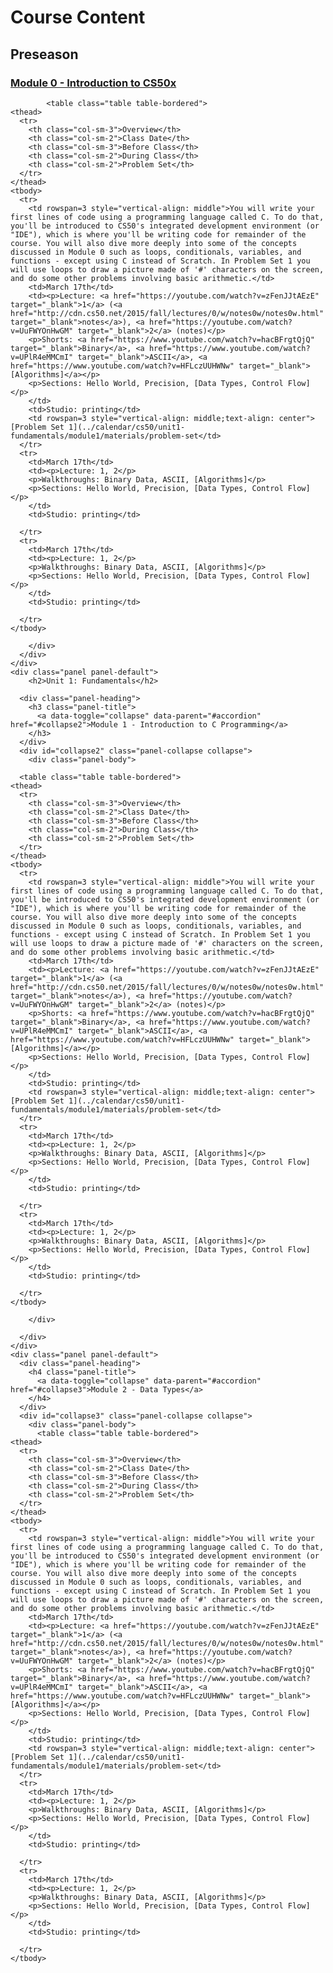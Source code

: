 ﻿# Course Content

  
  <div class="panel-group" id="accordion">
    <div class="panel panel-default">
    <h2>Preseason</h2>
      <div class="panel-heading">
        <h3 class="panel-title">
          <a data-toggle="collapse" data-parent="#accordion" href="#collapse1">Module 0 - Introduction to CS50x</a>
        </h3>
      </div>
      <div id="collapse1" class="panel-collapse collapse in">
        <div class="panel-body">
        
            <table class="table table-bordered">
    <thead>
      <tr>
        <th class="col-sm-3">Overview</th>
        <th class="col-sm-2">Class Date</th>
        <th class="col-sm-3">Before Class</th>
        <th class="col-sm-2">During Class</th>
        <th class="col-sm-2">Problem Set</th>
      </tr>
    </thead>
    <tbody>
      <tr>
        <td rowspan=3 style="vertical-align: middle">You will write your first lines of code using a programming language called C. To do that, you'll be introduced to CS50's integrated development environment (or "IDE"), which is where you'll be writing code for remainder of the course. You will also dive more deeply into some of the concepts discussed in Module 0 such as loops, conditionals, variables, and functions - except using C instead of Scratch. In Problem Set 1 you will use loops to draw a picture made of '#' characters on the screen, and do some other problems involving basic arithmetic.</td>
        <td>March 17th</td>
        <td><p>Lecture: <a href="https://youtube.com/watch?v=zFenJJtAEzE" target="_blank">1</a> (<a href="http://cdn.cs50.net/2015/fall/lectures/0/w/notes0w/notes0w.html" target="_blank">notes</a>), <a href="https://youtube.com/watch?v=UuFWYOnHwGM" target="_blank">2</a> (notes)</p>
        <p>Shorts: <a href="https://www.youtube.com/watch?v=hacBFrgtQjQ" target="_blank">Binary</a>, <a href="https://www.youtube.com/watch?v=UPlR4eMMCmI" target="_blank">ASCII</a>, <a href="https://www.youtube.com/watch?v=HFLczUUHWNw" target="_blank">[Algorithms]</a></p>
        <p>Sections: Hello World, Precision, [Data Types, Control Flow]</p>
        </td>
        <td>Studio: printing</td>
        <td rowspan=3 style="vertical-align: middle;text-align: center">[Problem Set 1](../calendar/cs50/unit1-fundamentals/module1/materials/problem-set</td>
      </tr>
      <tr>
        <td>March 17th</td>
        <td><p>Lecture: 1, 2</p>
        <p>Walkthroughs: Binary Data, ASCII, [Algorithms]</p>
        <p>Sections: Hello World, Precision, [Data Types, Control Flow]</p>
        </td>
        <td>Studio: printing</td>
  
      </tr>
      <tr>
        <td>March 17th</td>
        <td><p>Lecture: 1, 2</p>
        <p>Walkthroughs: Binary Data, ASCII, [Algorithms]</p>
        <p>Sections: Hello World, Precision, [Data Types, Control Flow]</p>
        </td>
        <td>Studio: printing</td>
  
      </tr>
    </tbody>
  </table>

        </div>
      </div>
    </div>
    <div class="panel panel-default">
        <h2>Unit 1: Fundamentals</h2>

      <div class="panel-heading">
        <h3 class="panel-title">
          <a data-toggle="collapse" data-parent="#accordion" href="#collapse2">Module 1 - Introduction to C Programming</a>
        </h3>
      </div>
      <div id="collapse2" class="panel-collapse collapse">
        <div class="panel-body">
        
      <table class="table table-bordered">
    <thead>
      <tr>
        <th class="col-sm-3">Overview</th>
        <th class="col-sm-2">Class Date</th>
        <th class="col-sm-3">Before Class</th>
        <th class="col-sm-2">During Class</th>
        <th class="col-sm-2">Problem Set</th>
      </tr>
    </thead>
    <tbody>
      <tr>
        <td rowspan=3 style="vertical-align: middle">You will write your first lines of code using a programming language called C. To do that, you'll be introduced to CS50's integrated development environment (or "IDE"), which is where you'll be writing code for remainder of the course. You will also dive more deeply into some of the concepts discussed in Module 0 such as loops, conditionals, variables, and functions - except using C instead of Scratch. In Problem Set 1 you will use loops to draw a picture made of '#' characters on the screen, and do some other problems involving basic arithmetic.</td>
        <td>March 17th</td>
        <td><p>Lecture: <a href="https://youtube.com/watch?v=zFenJJtAEzE" target="_blank">1</a> (<a href="http://cdn.cs50.net/2015/fall/lectures/0/w/notes0w/notes0w.html" target="_blank">notes</a>), <a href="https://youtube.com/watch?v=UuFWYOnHwGM" target="_blank">2</a> (notes)</p>
        <p>Shorts: <a href="https://www.youtube.com/watch?v=hacBFrgtQjQ" target="_blank">Binary</a>, <a href="https://www.youtube.com/watch?v=UPlR4eMMCmI" target="_blank">ASCII</a>, <a href="https://www.youtube.com/watch?v=HFLczUUHWNw" target="_blank">[Algorithms]</a></p>
        <p>Sections: Hello World, Precision, [Data Types, Control Flow]</p>
        </td>
        <td>Studio: printing</td>
        <td rowspan=3 style="vertical-align: middle;text-align: center">[Problem Set 1](../calendar/cs50/unit1-fundamentals/module1/materials/problem-set</td>
      </tr>
      <tr>
        <td>March 17th</td>
        <td><p>Lecture: 1, 2</p>
        <p>Walkthroughs: Binary Data, ASCII, [Algorithms]</p>
        <p>Sections: Hello World, Precision, [Data Types, Control Flow]</p>
        </td>
        <td>Studio: printing</td>
  
      </tr>
      <tr>
        <td>March 17th</td>
        <td><p>Lecture: 1, 2</p>
        <p>Walkthroughs: Binary Data, ASCII, [Algorithms]</p>
        <p>Sections: Hello World, Precision, [Data Types, Control Flow]</p>
        </td>
        <td>Studio: printing</td>
  
      </tr>
    </tbody>
  </table>

        
        </div>
      
      </div>
    </div>
    <div class="panel panel-default">
      <div class="panel-heading">
        <h4 class="panel-title">
          <a data-toggle="collapse" data-parent="#accordion" href="#collapse3">Module 2 - Data Types</a>
        </h4>
      </div>
      <div id="collapse3" class="panel-collapse collapse">
        <div class="panel-body">
          <table class="table table-bordered">
    <thead>
      <tr>
        <th class="col-sm-3">Overview</th>
        <th class="col-sm-2">Class Date</th>
        <th class="col-sm-3">Before Class</th>
        <th class="col-sm-2">During Class</th>
        <th class="col-sm-2">Problem Set</th>
      </tr>
    </thead>
    <tbody>
      <tr>
        <td rowspan=3 style="vertical-align: middle">You will write your first lines of code using a programming language called C. To do that, you'll be introduced to CS50's integrated development environment (or "IDE"), which is where you'll be writing code for remainder of the course. You will also dive more deeply into some of the concepts discussed in Module 0 such as loops, conditionals, variables, and functions - except using C instead of Scratch. In Problem Set 1 you will use loops to draw a picture made of '#' characters on the screen, and do some other problems involving basic arithmetic.</td>
        <td>March 17th</td>
        <td><p>Lecture: <a href="https://youtube.com/watch?v=zFenJJtAEzE" target="_blank">1</a> (<a href="http://cdn.cs50.net/2015/fall/lectures/0/w/notes0w/notes0w.html" target="_blank">notes</a>), <a href="https://youtube.com/watch?v=UuFWYOnHwGM" target="_blank">2</a> (notes)</p>
        <p>Shorts: <a href="https://www.youtube.com/watch?v=hacBFrgtQjQ" target="_blank">Binary</a>, <a href="https://www.youtube.com/watch?v=UPlR4eMMCmI" target="_blank">ASCII</a>, <a href="https://www.youtube.com/watch?v=HFLczUUHWNw" target="_blank">[Algorithms]</a></p>
        <p>Sections: Hello World, Precision, [Data Types, Control Flow]</p>
        </td>
        <td>Studio: printing</td>
        <td rowspan=3 style="vertical-align: middle;text-align: center">[Problem Set 1](../calendar/cs50/unit1-fundamentals/module1/materials/problem-set</td>
      </tr>
      <tr>
        <td>March 17th</td>
        <td><p>Lecture: 1, 2</p>
        <p>Walkthroughs: Binary Data, ASCII, [Algorithms]</p>
        <p>Sections: Hello World, Precision, [Data Types, Control Flow]</p>
        </td>
        <td>Studio: printing</td>
  
      </tr>
      <tr>
        <td>March 17th</td>
        <td><p>Lecture: 1, 2</p>
        <p>Walkthroughs: Binary Data, ASCII, [Algorithms]</p>
        <p>Sections: Hello World, Precision, [Data Types, Control Flow]</p>
        </td>
        <td>Studio: printing</td>
  
      </tr>
    </tbody>
  </table>
        </div>
      </div>
    </div>
  </div> 


